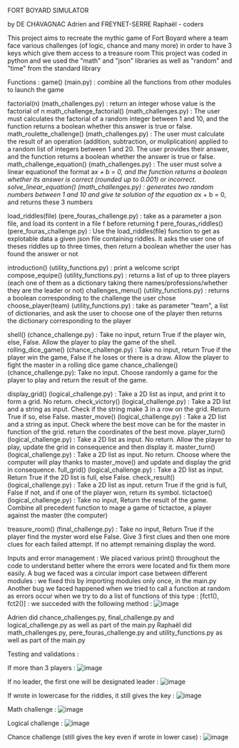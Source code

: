 FORT BOYARD SIMULATOR

by DE CHAVAGNAC Adrien and FREYNET-SERRE Raphaël - coders

This project aims to recreate the mythic game of Fort Boyard where a team face various challenges (of logic, chance and many more) in order to have 3 keys which give them access to a treasure room
This project was coded in python and we used the "math" and "json" libraries as well as "random" and "time" from the standard library


Functions :
game() (main.py) : combine all the functions from other modules to launch the game

factorial(n) (math_challenges.py) : return an integer whose value is the factorial of n
math_challenge_factorial() (math_challenges.py) : The user must calculates the factorial of a random integer between 1 and 10, and the function returns a boolean whether this answer is true or false.
math_roulette_challenge() (math_challenges.py) : The user must calculate the result of an operation (addition, subtraction, or muliplication) applied to a random list of integers between 1 and 20. The user provides their answer, and the function returns a boolean whether the answer is true or false.
math_challenge_equation() (math_challenges.py) : The user must solve a linear equationof the format a*x + b = 0, and the function returns a boolean whether its answer is correct (rounded up to 0.001) or incorrect.
solve_linear_equation() (math_challenges.py) : generates two random numbers between 1 and 10 and give te solution of the equation a*x + b = 0, and returns these 3 numbers

load_riddles(file) (pere_fouras_challenge.py) : take as a parameter a json file, and load its content in a file f before returning f
pere_fouras_riddles() (pere_fouras_challenge.py) : Use the load_riddles(file) function to get as explotable data a given json file containing riddles. It asks the user one of theses riddles up to three times, then return a boolean whether the user has found the answer or not


introduction() (utility_functions.py) : print a welcome script
compose_equipe() (utility_functions.py) : returns a list of up to three players (each one of them as a dictionary taking there names/professions/whether they are the leader or not) 
challenges_menu() (utility_functions.py) : returns a boolean corresponding to the challenge the user chose
choose_player(team) (utility_functions.py) : take as parameter "team", a list of dictionaries, and ask the user to choose one of the player then returns the dictionary corresponding to the player


shell() (chance_challenge.py) : Take no input, return True if the player win, else, False. Allow the player to play the game of the shell.
rolling_dice_game() (chance_challenge.py) : Take no input, return True if the player win the game, False if he loses or there is a draw. Allow the player to fight the master in a rolling dice game
chance_challenge() (chance_challenge.py): Take no input. Choose randomly a game for the player to play and return the result of the game.

display_grid() (logical_challenge.py) : Take a 2D list as input, and print it to form a grid. No return.
check_victory() (logical_challenge.py) : Take a 2D list and a string as input. Check if the string make 3 in a row on the grid. Return True if so, else False.
master_move() (logical_challenge.py) : Take a 2D list and a string as input. Check where the best move can be for the master in function of the grid. return the coordinates of the best move.
player_turn() (logical_challenge.py) : Take a 2D list as input. No return. Allow the player to play, update the grid in consequence and then display it.
master_turn() (logical_challenge.py) : Take a 2D list as input. No return. Choose where the computer will play thanks to master_move() and update and display the grid in consequence.
full_grid() (logical_challenge.py) : Take a 2D list as input. Return True if the 2D list is full, else False.
check_result() (logical_challenge.py) : Take a 2D list as input. return True if the grid is full, False if not, and if one of the player won, return its symbol.
tictactoe() (logical_challenge.py) : Take no input, Return the result of the game. Combine all precedent function to mage a game of tictactoe, a player against the master (the computer)


treasure_room() (final_challenge.py) : Take no input, Return True if the player find the myster word else False. Give 3 first clues and then one more clues for each failed attempt. If no attempt remaining display the word.


Inputs and error management :
We placed various print() throughout the code to understand better where the errors were located and fix them more easily.
A bug we faced was a circular import case between different modules : we fixed this by importing modules only once, in the main.py
Another bug we faced happened when we tried to call a function at random as errors occur when we try to do a list of functions of this type : [fct1(), fct2()] : we succeded with the following method :
![image](https://github.com/user-attachments/assets/4d1bfbfb-45c5-4fa9-b54f-dd8fbc42c700)

Adrien did chance_challenges.py, final_challenge.py and logical_challenge.py as well as part of the main.py
Raphaël did math_challenges.py, pere_fouras_challenge.py and utility_functions.py as well as part of the main.py


Testing and validations :

If more than 3 players :
![image](https://github.com/user-attachments/assets/c6aa3ff0-a5e0-4588-b5dd-1289b8279ff0)

If no leader, the first one will be designated leader :
![image](https://github.com/user-attachments/assets/2a49946d-7252-4400-9260-a7a5a708788a)

If wrote in lowercase for the riddles, it still gives the key :
![image](https://github.com/user-attachments/assets/88146390-a8e4-451d-8e12-1ddeaed88b41)

Math challenge :
![image](https://github.com/user-attachments/assets/8a9b276a-7efa-44e0-bece-7cc63c33a685)

Logical challenge :
![image](https://github.com/user-attachments/assets/8a58feab-e7d5-41f2-a414-c8ead6ce2d0b)

Chance challenge (still gives the key even if wrote in lower case) :
![image](https://github.com/user-attachments/assets/e7237c9c-8548-4f1a-a507-2a087f425557)


